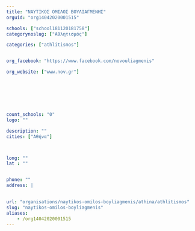 ```yaml
---
title: "ΝΑΥΤΙΚΟΣ ΟΜΙΛΟΣ ΒΟΥΛΙΑΓΜΕΝΗΣ"
orguid: "org14042020001515"

schools: ["school181120181758"]
categorynoslug: ["Αθλητισμός"]

categories: ["athlitismos"]


org_facebook: "https://www.facebook.com/novouliagmenis"

org_website: ["www.nov.gr"]







count_schools: "0"
logo: ""

description: ""
cities: ["Αθήνα"]



long: ""
lat : ""


phone: ""
address: |
    

url: "organisations/naytikos-omilos-boyliagmenis/athina/athlitismos"
slug: "naytikos-omilos-boyliagmenis"
aliases:
    - /org14042020001515
---
```



